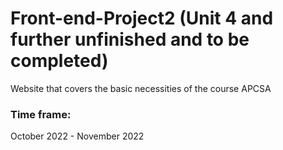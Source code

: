 # Front-end-Project2 (**Unit 4 and further unfinished and to be completed**)
Website that covers the basic necessities of the course APCSA <br />
### Time frame:
October 2022 - November 2022
